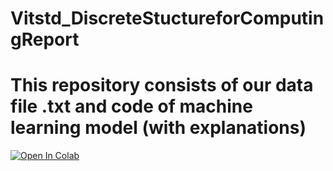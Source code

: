 # Vitstd_DiscreteStuctureforComputingReport
# This repository consists of our data file .txt and code of machine learning model (with explanations)

[![Open In Colab](https://colab.research.google.com/assets/colab-badge.svg)](https://github.com/thanghoang7020202/Vitstd_DiscreteStuctureforComputingReport/blob/master/covid-19.ipynb)